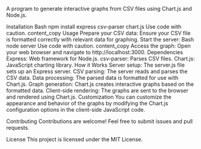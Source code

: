 A program to generate interactive graphs from CSV files using Chart.js and Node.js.

Installation
Bash
npm install express csv-parser chart.js
Use code with caution.
content_copy
Usage
Prepare your CSV data: Ensure your CSV file is formatted correctly with relevant data for graphing.
Start the server:
Bash
node server
Use code with caution.
content_copy
Access the graph: Open your web browser and navigate to http://localhost:3000.
Dependencies
Express: Web framework for Node.js.
csv-parser: Parses CSV files.
Chart.js: JavaScript charting library.
How it Works
Server setup: The server.js file sets up an Express server.
CSV parsing: The server reads and parses the CSV data.
Data processing: The parsed data is formatted for use with Chart.js.
Graph generation: Chart.js creates interactive graphs based on the formatted data.
Client-side rendering: The graphs are sent to the browser and rendered using Chart.js.
Customization
You can customize the appearance and behavior of the graphs by modifying the Chart.js configuration options in the client-side JavaScript code.

Contributing
Contributions are welcome! Feel free to submit issues and pull requests.

License
This project is licensed under the MIT License.
